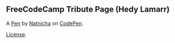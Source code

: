 FreeCodeCamp Tribute Page (Hedy Lamarr)
---------------------------------------


A [Pen](https://codepen.io/natnicha/pen/YzemRwX) by [Natnicha](https://codepen.io/natnicha) on [CodePen](https://codepen.io).

[License](https://codepen.io/license/pen/YzemRwX).